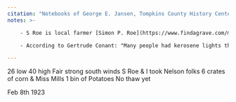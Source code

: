 ```yaml
---
citation: "Notebooks of George E. Jansen, Tompkins County History Center, Ithaca NY."
notes: >-  

    - S Roe is local farmer [Simon P. Roe](https://www.findagrave.com/memorial/51354561/simon-p-roe) (Mar 1852 to 01 Oct 1923), who George often references. Simon died eight months later.

    - According to Gertrude Conant: "Many people had kerosene lights then, and she sold it by the gallon. You took your container, and she filled it, usually with a potato on the end so it wouldn't spill." 

---
```

26 low 40 high Fair strong south winds S Roe & I took Nelson folks 6 crates of corn & Miss Mills 1 bin of Potatoes No thaw yet

Feb 8th 1923
